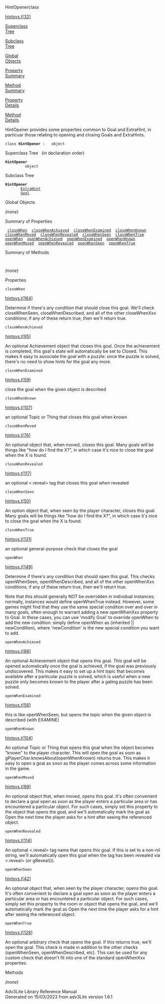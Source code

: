 ---
---
<span class="title">HintOpener</span><span class="type">class</span>

[hintsys.t](../file/hintsys.t.html)\[[32](../source/hintsys.t.html#32)\]

[Superclass  
Tree](#_SuperClassTree_)

[Subclass  
Tree](#_SubClassTree_)

[Global  
Objects](#_ObjectSummary_)

[Property  
Summary](#_PropSummary_)

[Method  
Summary](#_MethodSummary_)

[Property  
Details](#_Properties_)

[Method  
Details](#_Methods_)

<div class="fdesc">

HintOpener provides some properties common to Goal and ExtraHint, in
particuar those relating to opening and closing Goals and ExtraHints.

`class `**`HintOpener`**` :   object`

</div>

<span id="_SuperClassTree_"></span>

<div class="mjhd">

<span class="hdln">Superclass Tree</span>   (in declaration order)

</div>

**`HintOpener`**  
`         object`  
<span id="_SubClassTree_"></span>

<div class="mjhd">

<span class="hdln">Subclass Tree</span>  

</div>

**`HintOpener`**  
`         `[`ExtraHint`](../object/ExtraHint.html)  
`         `[`Goal`](../object/Goal.html)  
<span id="_ObjectSummary_"></span>

<div class="mjhd">

<span class="hdln">Global Objects</span>  

</div>

*(none)* <span id="_PropSummary_"></span>

<div class="mjhd">

<span class="hdln">Summary of Properties</span>  

</div>

` `[`closeWhen`](#closeWhen)`  `[`closeWhenAchieved`](#closeWhenAchieved)`  `[`closeWhenExamined`](#closeWhenExamined)`  `[`closeWhenKnown`](#closeWhenKnown)`  `[`closeWhenMoved`](#closeWhenMoved)`  `[`closeWhenRevealed`](#closeWhenRevealed)`  `[`closeWhenSeen`](#closeWhenSeen)`  `[`closeWhenTrue`](#closeWhenTrue)`  `[`openWhen`](#openWhen)`  `[`openWhenAchieved`](#openWhenAchieved)`  `[`openWhenExamined`](#openWhenExamined)`  `[`openWhenKnown`](#openWhenKnown)`  `[`openWhenMoved`](#openWhenMoved)`  `[`openWhenRevealed`](#openWhenRevealed)`  `[`openWhenSeen`](#openWhenSeen)`  `[`openWhenTrue`](#openWhenTrue)`  `

<span id="_MethodSummary_"></span>

<div class="mjhd">

<span class="hdln">Summary of Methods</span>  

</div>

` `

*(none)* <span id="_Properties_"></span>

<div class="mjhd">

<span class="hdln">Properties</span>  

</div>

<span id="closeWhen"></span>

`closeWhen`

[hintsys.t](../file/hintsys.t.html)\[[164](../source/hintsys.t.html#164)\]

<div class="desc">

Determine if there's any condition that should close this goal. We'll
check closeWhenSeen, closeWhenDescribed, and all of the other
closeWhenXxx conditions; if any of these return true, then we'll return
true.

</div>

<span id="closeWhenAchieved"></span>

`closeWhenAchieved`

[hintsys.t](../file/hintsys.t.html)\[[95](../source/hintsys.t.html#95)\]

<div class="desc">

An optional Achievement object that closes this goal. Once the
achievement is completed, this goal's state will automatically be set to
Closed. This makes it easy to associate the goal with a puzzle: once the
puzzle is solved, there's no need to show hints for the goal any more.

</div>

<span id="closeWhenExamined"></span>

`closeWhenExamined`

[hintsys.t](../file/hintsys.t.html)\[[59](../source/hintsys.t.html#59)\]

<div class="desc">

close the goal when the given object is described

</div>

<span id="closeWhenKnown"></span>

`closeWhenKnown`

[hintsys.t](../file/hintsys.t.html)\[[107](../source/hintsys.t.html#107)\]

<div class="desc">

an optional Topic or Thing that closes this goal when known

</div>

<span id="closeWhenMoved"></span>

`closeWhenMoved`

[hintsys.t](../file/hintsys.t.html)\[[76](../source/hintsys.t.html#76)\]

<div class="desc">

An optional object that, when moved, closes this goal. Many goals will
be things like "how do I find the X?", in which case it's nice to close
the goal when the X is found.

</div>

<span id="closeWhenRevealed"></span>

`closeWhenRevealed`

[hintsys.t](../file/hintsys.t.html)\[[117](../source/hintsys.t.html#117)\]

<div class="desc">

an optional \<.reveal\> tag that closes this goal when revealed

</div>

<span id="closeWhenSeen"></span>

`closeWhenSeen`

[hintsys.t](../file/hintsys.t.html)\[[50](../source/hintsys.t.html#50)\]

<div class="desc">

An option object that, when seen by the player character, closes this
goal. Many goals will be things like "how do I find the X?", in which
case it's nice to close the goal when the X is found.

</div>

<span id="closeWhenTrue"></span>

`closeWhenTrue`

[hintsys.t](../file/hintsys.t.html)\[[131](../source/hintsys.t.html#131)\]

<div class="desc">

an optional general-purpose check that closes the goal

</div>

<span id="openWhen"></span>

`openWhen`

[hintsys.t](../file/hintsys.t.html)\[[149](../source/hintsys.t.html#149)\]

<div class="desc">

Determine if there's any condition that should open this goal. This
checks openWhenSeen, openWhenDescribed, and all of the other openWhenXxx
conditions; if any of these return true, then we'll return true.

Note that this should generally NOT be overridden in individual
instances; normally, instances would define openWhenTrue instead.
However, some games might find that they use the same special condition
over and over in many goals, often enough to warrant adding a new
openWhenXxx property to Goal. In these cases, you can use 'modify Goal'
to override openWhen to add the new condition: simply define openWhen as
(inherited \|\| newCondition), where 'newCondition' is the new special
condition you want to add.

</div>

<span id="openWhenAchieved"></span>

`openWhenAchieved`

[hintsys.t](../file/hintsys.t.html)\[[86](../source/hintsys.t.html#86)\]

<div class="desc">

An optional Achievement object that opens this goal. This goal will be
opened automatically once the goal is achieved, if the goal was
previously undiscovered. This makes it easy to set up a hint topic that
becomes available after a particular puzzle is solved, which is useful
when a new puzzle only becomes known to the player after a gating puzzle
has been solved.

</div>

<span id="openWhenExamined"></span>

`openWhenExamined`

[hintsys.t](../file/hintsys.t.html)\[[56](../source/hintsys.t.html#56)\]

<div class="desc">

this is like openWhenSeen, but opens the topic when the given object is
described (with EXAMINE)

</div>

<span id="openWhenKnown"></span>

`openWhenKnown`

[hintsys.t](../file/hintsys.t.html)\[[104](../source/hintsys.t.html#104)\]

<div class="desc">

An optional Topic or Thing that opens this goal when the object becomes
"known" to the player character. This will open the goal as soon as
gPlayerChar.knowsAbout(openWhenKnown) returns true. This makes it easy
to open a goal as soon as the player comes across some information in
the game.

</div>

<span id="openWhenMoved"></span>

`openWhenMoved`

[hintsys.t](../file/hintsys.t.html)\[[69](../source/hintsys.t.html#69)\]

<div class="desc">

An optional object that, when moved, opens this goal. It's often
convenient to declare a goal open as soon as the player enters a
particular area or has encountered a particular object. For such cases,
simply set this property to the object that opens the goal, and we'll
automatically mark the goal as Open the next time the player asks for a
hint after seeing the referenced object.

</div>

<span id="openWhenRevealed"></span>

`openWhenRevealed`

[hintsys.t](../file/hintsys.t.html)\[[114](../source/hintsys.t.html#114)\]

<div class="desc">

An optional \<.reveal\> tag name that opens this goal. If this is set to
a non-nil string, we'll automatically open this goal when the tag has
been revealed via \<.reveal\> (or gReveal()).

</div>

<span id="openWhenSeen"></span>

`openWhenSeen`

[hintsys.t](../file/hintsys.t.html)\[[42](../source/hintsys.t.html#42)\]

<div class="desc">

An optional object that, when seen by the player character, opens this
goal. It's often convenient to declare a goal open as soon as the player
enters a particular area or has encountered a particular object. For
such cases, simply set this property to the room or object that opens
the goal, and we'll automatically mark the goal as Open the next time
the player asks for a hint after seeing the referenced object.

</div>

<span id="openWhenTrue"></span>

`openWhenTrue`

[hintsys.t](../file/hintsys.t.html)\[[128](../source/hintsys.t.html#128)\]

<div class="desc">

An optional arbitrary check that opens the goal. If this returns true,
we'll open the goal. This check is made in addition to the other checks
(openWhenSeen, openWhenDescribed, etc). This can be used for any custom
check that doesn't fit into one of the standard openWhenXxx properties.

</div>

<span id="_Methods_"></span>

<div class="mjhd">

<span class="hdln">Methods</span>  

</div>

*(none)*

<div class="ftr">

Adv3Lite Library Reference Manual  
Generated on 15/03/2023 from adv3Lite version 1.6.1

</div>
